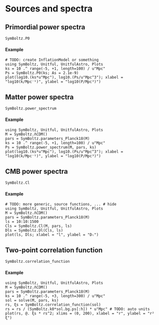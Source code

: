 # Sources and spectra

## Primordial power spectra

```@docs
SymBoltz.P0
```

#### Example

```@example
# TODO: create InflationModel or something
using SymBoltz, Unitful, UnitfulAstro, Plots
ks = 10 .^ range(-5, +1, length=100) / u"Mpc"
Ps = SymBoltz.P0(ks; As = 2.1e-9)
plot(log10.(ks*u"Mpc"), log10.(Ps/u"Mpc^3"); xlabel = "log10(k/Mpc⁻¹)", ylabel = "log10(P/Mpc³)")
```

## Matter power spectra

```@docs
SymBoltz.power_spectrum
```

#### Example

```@example
using SymBoltz, Unitful, UnitfulAstro, Plots
M = SymBoltz.ΛCDM()
pars = SymBoltz.parameters_Planck18(M)
ks = 10 .^ range(-5, +1, length=100) / u"Mpc"
Ps = SymBoltz.power_spectrum(M, pars, ks)
plot(log10.(ks*u"Mpc"), log10.(Ps/u"Mpc^3"); xlabel = "log10(k/Mpc⁻¹)", ylabel = "log10(P/Mpc³)")
```

## CMB power spectra

```@docs
SymBoltz.Cl
```

#### Example

```@example
# TODO: more generic, source functions, ... # hide
using SymBoltz, Unitful, UnitfulAstro, Plots
M = SymBoltz.ΛCDM()
pars = SymBoltz.parameters_Planck18(M)
ls = 10:10:1500
Cls = SymBoltz.Cl(M, pars, ls)
Dls = SymBoltz.Dl(Cls, ls)
plot(ls, Dls; xlabel = "l", ylabel = "Dₗ")
```

## Two-point correlation function

```@docs
SymBoltz.correlation_function
```

#### Example

```@example
using SymBoltz, Unitful, UnitfulAstro, Plots
M = SymBoltz.ΛCDM()
pars = SymBoltz.parameters_Planck18(M)
ks = 10 .^ range(-5, +3, length=300) / u"Mpc"
sol = solve(M, pars, ks)
rs, ξs = SymBoltz.correlation_function(sol)
rs = rs / (SymBoltz.k0*sol.bg.ps[:h]) * u"Mpc" # TODO: auto units
plot(rs, @. ξs * rs^2; xlims = (0, 200), xlabel = "r", ylabel = "r² ξ")
```
